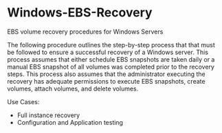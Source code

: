 # Windows-EBS-Recovery
EBS volume recovery procedures for Windows Servers

The following procedure outlines the step-by-step process that that must be followed to ensure a successful recovery of a Windows server.  This process assumes that either schedule EBS snapshots are taken daily or a manual EBS snapshot of all volumes was completed prior to the recovery steps.  This process also assumes that the administrator executing the recovery has adequate permissions to execute EBS snapshots, create volumes, attach volumes, and delete volumes.  

Use Cases:
- Full instance recovery
- Configuration and Application testing
